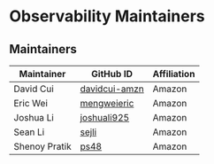 # Observability Maintainers

## Maintainers
| Maintainer    | GitHub ID                                         | Affiliation |
|---------------|---------------------------------------------------|-------------|
| David Cui     | [davidcui-amzn](https://github.com/davidcui-amzn) | Amazon      |
| Eric Wei      | [mengweieric](https://github.com/mengweieric)     | Amazon      |
| Joshua Li     | [joshuali925](https://github.com/joshuali925)     | Amazon      |
| Sean Li       | [sejli](https://github.com/sejli)                 | Amazon      |
| Shenoy Pratik | [ps48](https://github.com/ps48)                   | Amazon      |
